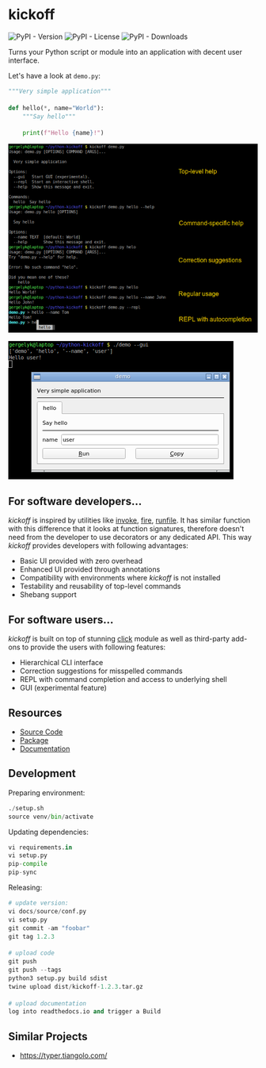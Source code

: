 # kickoff
![PyPI - Version](https://img.shields.io/pypi/v/kickoff)
![PyPI - License](https://img.shields.io/pypi/l/kickoff)
![PyPI - Downloads](https://img.shields.io/pypi/dm/kickoff)

Turns your Python script or module into an application with decent user interface.

Let's have a look at `demo.py`:

```py
"""Very simple application"""

def hello(*, name="World"):
    """Say hello"""

    print(f"Hello {name}!")
```

![](https://raw.githubusercontent.com/gergelyk/python-kickoff/master/docs/source/_static/demo-cli.png)

![](https://raw.githubusercontent.com/gergelyk/python-kickoff/master/docs/source/_static/demo-gui.png)

## For software developers...

*kickoff* is inspired by utilities like [invoke](http://www.pyinvoke.org), [fire](https://github.com/google/python-fire), [runfile](https://code.activestate.com/pypm/runfile). It has similar function with this difference that it looks at function signatures, therefore doesn't need from the developer to use decorators or any dedicated API. This way *kickoff* provides developers with following advantages:

* Basic UI provided with zero overhead
* Enhanced UI provided through annotations
* Compatibility with environments where *kickoff* is not installed
* Testability and reusability of top-level commands
* Shebang support

## For software users...

*kickoff* is built on top of stunning [click](https://click.palletsprojects.com/) module as well as third-party add-ons to provide the users with following features:

* Hierarchical CLI interface
* Correction suggestions for misspelled commands
* REPL with command completion and access to underlying shell
* GUI (experimental feature)

## Resources

* [Source Code](https://github.com/gergelyk/python-kickoff)
* [Package](https://pypi.org/project/kickoff/)
* [Documentation](https://python-kickoff.readthedocs.io/en/latest/)

## Development

Preparing environment:

```python
./setup.sh
source venv/bin/activate
```

Updating dependencies:

```python
vi requirements.in
vi setup.py
pip-compile
pip-sync
```

Releasing:

```python
# update version:
vi docs/source/conf.py
vi setup.py
git commit -am "foobar"
git tag 1.2.3

# upload code
git push
git push --tags
python3 setup.py build sdist
twine upload dist/kickoff-1.2.3.tar.gz

# upload documentation
log into readthedocs.io and trigger a Build
```

## Similar Projects

- https://typer.tiangolo.com/
